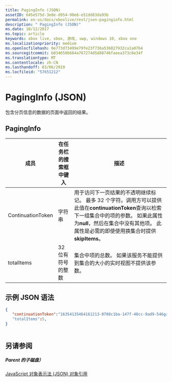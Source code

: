 ```yaml
---
title: PagingInfo (JSON)
assetID: 645e575d-3e8e-d954-90e6-e51dd83da93b
permalink: en-us/docs/xboxlive/rest/json-paginginfo.html
description: " PagingInfo (JSON)"
ms.date: 10/12/2017
ms.topic: article
keywords: xbox live, xbox, 游戏, uwp, windows 10, xbox one
ms.localizationpriority: medium
ms.openlocfilehash: 0e773d73499e79fe23f736a536027932ca1a07b4
ms.sourcegitcommit: b034650b684a767274d5d88746faeea373c8e34f
ms.translationtype: MT
ms.contentlocale: zh-CN
ms.lasthandoff: 03/06/2019
ms.locfileid: "57651212"
---
```

# <a name="paginginfo-json"></a>PagingInfo (JSON)
包含分页信息的数据的页面中返回的结果。 
<a id="ID4EN"></a>

 
## <a name="paginginfo"></a>PagingInfo
 
| 成员| 在任务栏的搜索框中键入| 描述| 
| --- | --- | --- | 
| ContinuationToken| 字符串| 用于访问下一页结果的不透明继续标记。 最多 32 个字符。调用方可以提供此值在<b>continuationToken</b>查询以检索下一组集合中的项的参数。 如果此属性为<b>null</b>，然后在集合中没有其他项。 此属性是必需的即使使用换集合时提供<b>skipItems</b>。| 
| totalItems| 32 位有符号的整数| 集合中项的总数。 如果该服务不能提供到集合的大小的实时视图不提供该参数。| 
  
<a id="ID4E4B"></a>

 
## <a name="sample-json-syntax"></a>示例 JSON 语法
 

```json
{
   "continuationToken":"16354135464161213-0708c1ba-147f-48cc-9ad9-546gaadg648"
   "totalItems":5,
}
    
```

  
<a id="ID4EGC"></a>

 
## <a name="see-also"></a>另请参阅
 
<a id="ID4EIC"></a>

 
##### <a name="parent"></a>Parent 的子磁盘） 

[JavaScript 对象表示法 (JSON) 对象引用](atoc-xboxlivews-reference-json.md)

   